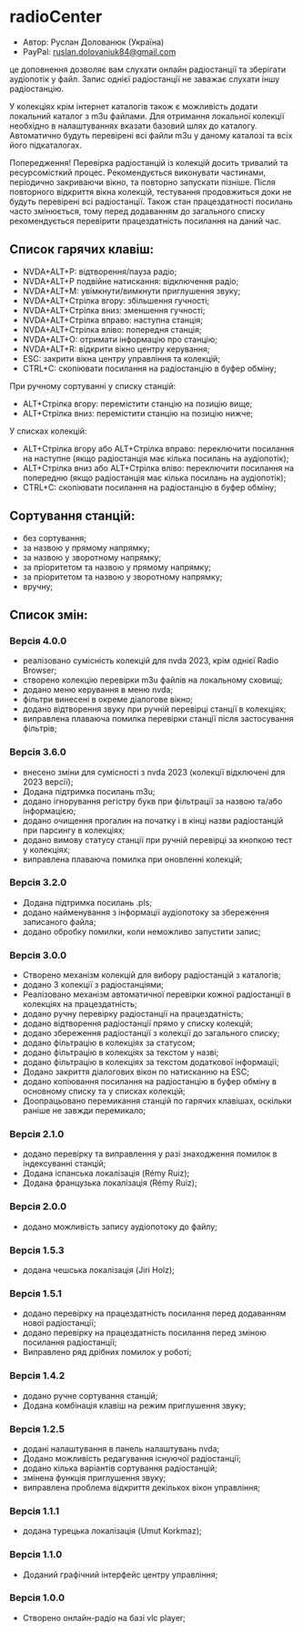 # radioCenter

* Автор: Руслан Долованюк (Україна)
* PayPal: ruslan.dolovaniuk84@gmail.com

це доповнення дозволяє вам слухати онлайн радіостанції та зберігати аудіопотік у файл.
Запис однієї радіостанції не заважає слухати іншу радіостанцію.

У колекціях крім інтернет каталогів також є можливість додати локальний каталог з m3u файлами.
Для отримання локальної колекції необхідно в налаштуваннях вказати базовий шлях до каталогу.
Автоматично будуть перевірені всі файли m3u у даному каталозі та всіх його підкаталогах.

Попередження!
Перевірка радіостанцій із колекцій досить тривалий та ресурсомісткий процес.
Рекомендується виконувати частинами, періодично закриваючи вікно, та повторно запускати пізніше.
Після повторного відкриття вікна колекцій, тестування продовжиться доки не будуть перевірені всі радіостанції.
Також стан працездатності посилань часто змінюється, тому перед додаванням до загального списку рекомендується перевірити працездатність посилання на даний час.


## Список гарячих клавіш:
* NVDA+ALT+P: відтворення/пауза радіо;
* NVDA+ALT+P подвійне натискання: відключення радіо;
* NVDA+ALT+M: увімкнути/вимкнути приглушення звуку;
* NVDA+ALT+Стрілка вгору: збільшення гучності;
* NVDA+ALT+Стрілка вниз: зменшення гучності;
* NVDA+ALT+Стрілка вправо: наступна станція;
* NVDA+ALT+Стрілка вліво: попередня станція;
* NVDA+ALT+O: отримати інформацію про станцію;
* NVDA+ALT+R: відкрити вікно центру керування;
* ESC: закрити вікна центру управління та колекцій;
* CTRL+C: скопіювати посилання на радіостанцію в буфер обміну;

При ручному сортуванні у списку станцій:
* ALT+Стрілка вгору: перемістити станцію на позицію вище;
* ALT+Стрілка вниз: перемістити станцію на позицію нижче;

У списках колекцій:
* ALT+Стрілка вгору або ALT+Стрілка вправо: переключити посилання на наступне (якщо радіостанція має кілька посилань на аудіопотік);
* ALT+Стрілка вниз або ALT+Стрілка вліво: переключити посилання на попередню (якщо радіостанція має кілька посилань на аудіопотік);
* CTRL+C: скопіювати посилання на радіостанцію в буфер обміну;

## Сортування станцій:
* без сортування;
* за назвою у прямому напрямку;
* за назвою у зворотному напрямку;
* за пріоритетом та назвою у прямому напрямку;
* за пріоритетом та назвою у зворотному напрямку;
* вручну;

## Список змін:
### Версія 4.0.0
* реалізовано сумісність колекцій для nvda 2023, крім однієї Radio Browser;
* створено колекцію перевірки m3u файлів на локальному сховищі;
* додано меню керування в меню nvda;
* фільтри винесені в окреме діалогове вікно;
* додано відтворення звуку при ручній перевірці станції в колекціях;
* виправлена ​​плаваюча помилка перевірки станції після застосування фільтрів;

### Версія 3.6.0
* внесено зміни для сумісності з nvda 2023 (колекції відключені для 2023 версії);
* Додана підтримка посилань m3u;
* додано ігнорування регістру букв при фільтрації за назвою та/або інформацією;
* додано очищення прогалин на початку і в кінці назви радіостанцій при парсингу в колекціях;
* додано вимову статусу станції при ручній перевірці за кнопкою тест у колекціях;
* виправлена ​​плаваюча помилка при оновленні колекцій;

### Версія 3.2.0
* Додана підтримка посилань .pls;
* додано найменування з інформації аудіопотоку за збереження записаного файла;
* додано обробку помилки, коли неможливо запустити запис;

### Версія 3.0.0
* Створено механізм колекцій для вибору радіостанцій з каталогів;
* додано 3 колекції з радіостанціями;
* Реалізовано механізм автоматичної перевірки кожної радіостанції в колекціях на працездатність;
* додано ручну перевірку радіостанції на працездатність;
* додано відтворення радіостанції прямо у списку колекцій;
* додано збереження радіостанції з колекції до загального списку;
* додано фільтрацію в колекціях за статусом;
* додано фільтрацію в колекціях за текстом у назві;
* додано фільтрацію в колекціях за текстом додаткової інформації;
* Додано закриття діалогових вікон по натисканню на ESC;
* додано копіювання посилання на радіостанцію в буфер обміну в основному списку та у списках колекцій;
* Доопрацьовано перемикання станцій по гарячих клавішах, оскільки раніше не завжди перемикало;

### Версія 2.1.0
* додано перевірку та виправлення у разі знаходження помилок в індексуванні станцій;
* Додана іспанська локалізація (Rémy Ruiz);
* Додана французька локалізація (Rémy Ruiz);

### Версія 2.0.0
* додано можливість запису аудіопотоку до файлу;

### Версія 1.5.3
* додана чешська локалізація (Jiri Holz);

### Версія 1.5.1
* додано перевірку на працездатність посилання перед додаванням нової радіостанції;
* додано перевірку на працездатність посилання перед зміною посилання радіостанції;
* Виправлено ряд дрібних помилок у роботі;

### Версія 1.4.2
* додано ручне сортування станцій;
* Додана комбінація клавіш на режим приглушення звуку;

### Версія 1.2.5
* додані налаштування в панель налаштувань nvda;
* Додано можливість редагування існуючої радіостанції;
* додано кілька варіантів сортування радіостанцій;
* змінена функція приглушення звуку;
* виправлена ​​проблема відкриття декількох вікон управління;

### Версія 1.1.1
* додана турецька локалізація (Umut Korkmaz);

### Версія 1.1.0
* Доданий графічний інтерфейс центру управління;

### Версія 1.0.0
* Створено онлайн-радіо на базі vlc player;
